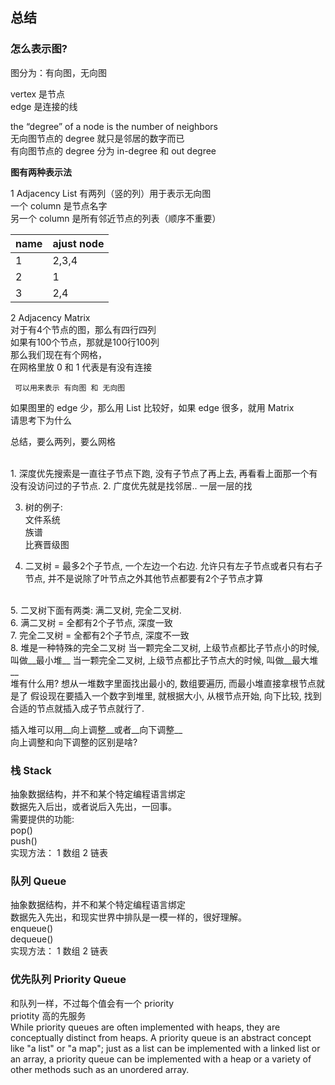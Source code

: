 ## 总结








### 怎么表示图?
图分为：有向图，无向图  

vertex 是节点  
edge 是连接的线  

the “degree” of a node is the number of neighbors  
     无向图节点的 degree 就只是邻居的数字而已  
     有向图节点的 degree 分为 in-degree 和 out degree  

__图有两种表示法__

1 Adjacency List 有两列（竖的列）用于表示无向图  
     一个 column 是节点名字  
     另一个 column 是所有邻近节点的列表（顺序不重要）  

| name | ajust node
----|------
|1| 2,3,4
|2| 1
|3| 2,4




2 Adjacency  Matrix  
     对于有4个节点的图，那么有四行四列  
     如果有100个节点，那就是100行100列  
     那么我们现在有个网格，  
     在网格里放 0 和 1 代表是有没有连接  
    
     可以用来表示 有向图 和 无向图  

如果图里的 edge 少，那么用 List 比较好，如果 edge 很多，就用 Matrix  
请思考下为什么    

总结，要么两列，要么网格    




<br/>
1. 深度优先搜索是一直往子节点下跑, 没有子节点了再上去, 再看看上面那一个有没有没访问过的子节点.  
2. 广度优先就是找邻居..  一层一层的找  

3.  树的例子:  
    文件系统  
    族谱  
    比赛晋级图  
    

4. 二叉树 = 最多2个子节点, 一个左边一个右边. 允许只有左子节点或者只有右子节点, 并不是说除了叶节点之外其他节点都要有2个子节点才算  

<br/>
5. 二叉树下面有两类: 满二叉树, 完全二叉树.

<br/>
6. 满二叉树 = 全都有2个子节点, 深度一致  

<br/>
7. 完全二叉树 = 全都有2个子节点, 深度不一致  

<br/>
8. 堆是一种特殊的完全二叉树  
当一颗完全二叉树, 上级节点都比子节点小的时候, 叫做__最小堆__  
当一颗完全二叉树, 上级节点都比子节点大的时候, 叫做__最大堆__  

<br/>
堆有什么用?  
想从一堆数字里面找出最小的, 数组要遍历, 而最小堆直接拿根节点就是了  
假设现在要插入一个数字到堆里, 就根据大小, 从根节点开始, 向下比较, 找到合适的节点就插入成子节点就行了.

插入堆可以用__向上调整__或者__向下调整__  
向上调整和向下调整的区别是啥?  




### 栈 Stack
  抽象数据结构，并不和某个特定编程语言绑定  
  数据先入后出，或者说后入先出，一回事。  
  需要提供的功能:  
  pop()  
  push()  
  实现方法：    1 数组  2 链表               

### 队列 Queue
  抽象数据结构，并不和某个特定编程语言绑定  
  数据先入先出，和现实世界中排队是一模一样的，很好理解。  
  enqueue()  
  dequeue()  
  实现方法：    1 数组  2 链表               

### 优先队列 Priority Queue
  和队列一样，不过每个值会有一个 priority  
  priotity 高的先服务  
While priority queues are often implemented with heaps, they are conceptually distinct from heaps. A priority queue is an abstract concept like "a list" or "a map"; just as a list can be implemented with a linked list or an array, a priority queue can be implemented with a heap or a variety of other methods such as an unordered array.





